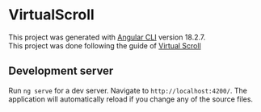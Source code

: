 # VirtualScroll

This project was generated with [Angular CLI](https://github.com/angular/angular-cli) version 18.2.7.<br>
This project was done following the guide of [Virtual Scroll](https://www.youtube.com/watch?v=5yCUo1AazCE)

## Development server

Run `ng serve` for a dev server. Navigate to `http://localhost:4200/`. The application will automatically reload if you change any of the source files.
